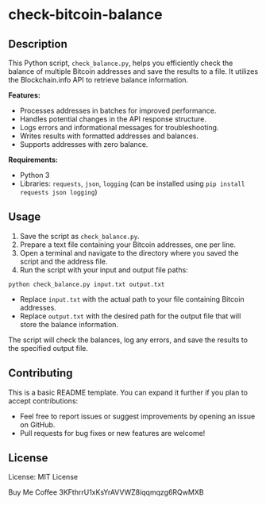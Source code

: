 # check-bitcoin-balance

## Description

This Python script, `check_balance.py`, helps you efficiently check the balance of multiple Bitcoin addresses and save the results to a file. It utilizes the Blockchain.info API to retrieve balance information.

**Features:**

* Processes addresses in batches for improved performance.
* Handles potential changes in the API response structure.
* Logs errors and informational messages for troubleshooting.
* Writes results with formatted addresses and balances.
* Supports addresses with zero balance.

**Requirements:**

* Python 3
* Libraries: `requests`, `json`, `logging` (can be installed using `pip install requests json logging`)

## Usage

1. Save the script as `check_balance.py`.
2. Prepare a text file containing your Bitcoin addresses, one per line.
3. Open a terminal and navigate to the directory where you saved the script and the address file.
4. Run the script with your input and output file paths:

```
python check_balance.py input.txt output.txt
```

* Replace `input.txt` with the actual path to your file containing Bitcoin addresses.
* Replace `output.txt` with the desired path for the output file that will store the balance information.

The script will check the balances, log any errors, and save the results to the specified output file.

## Contributing

This is a basic README template. You can expand it further if you plan to accept contributions:

* Feel free to report issues or suggest improvements by opening an issue on GitHub.
* Pull requests for bug fixes or new features are welcome! 

## License

License: MIT License


Buy Me Coffee 3KFthrrU1xKsYrAVVWZ8iqqmqzg6RQwMXB
